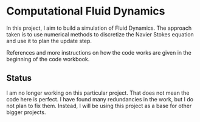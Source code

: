 # Computational Fluid Dynamics


In this project, I aim to build a simulation of Fluid Dynamics. The approach taken is to use numerical methods to discretize the Navier Stokes equation and use it
to plan the update step. 


References and more instructions on how the code works are given in the beginning of the code workbook.


## Status
I am no longer working on this particular project. That does not mean the code here is perfect. I have found many redundancies in the work, but I do not plan to fix them. 
Instead, I will be using this project as a base for other bigger projects.
